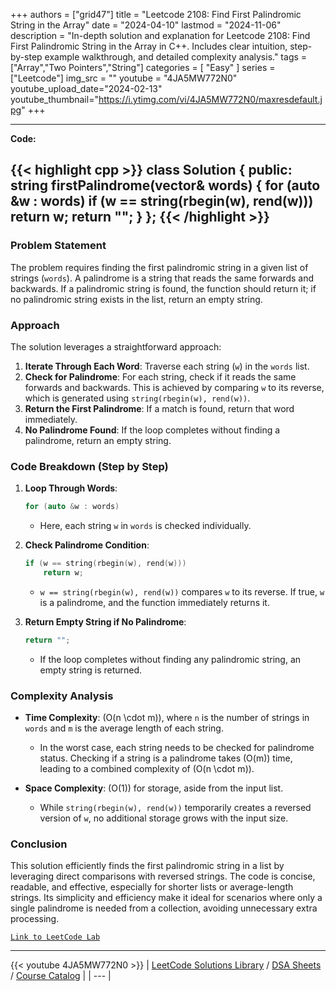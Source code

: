 
+++
authors = ["grid47"]
title = "Leetcode 2108: Find First Palindromic String in the Array"
date = "2024-04-10"
lastmod = "2024-11-06"
description = "In-depth solution and explanation for Leetcode 2108: Find First Palindromic String in the Array in C++. Includes clear intuition, step-by-step example walkthrough, and detailed complexity analysis."
tags = ["Array","Two Pointers","String"]
categories = [
    "Easy"
]
series = ["Leetcode"]
img_src = ""
youtube = "4JA5MW772N0"
youtube_upload_date="2024-02-13"
youtube_thumbnail="https://i.ytimg.com/vi/4JA5MW772N0/maxresdefault.jpg"
+++



---
**Code:**

{{< highlight cpp >}}
class Solution {
public:
    string firstPalindrome(vector<string>& words) {
        for (auto &w : words)
            if (w == string(rbegin(w), rend(w)))
                return w;
        return "";
    }
};
{{< /highlight >}}
---

### Problem Statement

The problem requires finding the first palindromic string in a given list of strings (`words`). A palindrome is a string that reads the same forwards and backwards. If a palindromic string is found, the function should return it; if no palindromic string exists in the list, return an empty string.

### Approach

The solution leverages a straightforward approach:

1. **Iterate Through Each Word**: Traverse each string (`w`) in the `words` list.
2. **Check for Palindrome**: For each string, check if it reads the same forwards and backwards. This is achieved by comparing `w` to its reverse, which is generated using `string(rbegin(w), rend(w))`.
3. **Return the First Palindrome**: If a match is found, return that word immediately.
4. **No Palindrome Found**: If the loop completes without finding a palindrome, return an empty string.

### Code Breakdown (Step by Step)

1. **Loop Through Words**:
   ```cpp
   for (auto &w : words)
   ```
   - Here, each string `w` in `words` is checked individually.

2. **Check Palindrome Condition**:
   ```cpp
   if (w == string(rbegin(w), rend(w)))
       return w;
   ```
   - `w == string(rbegin(w), rend(w))` compares `w` to its reverse. If true, `w` is a palindrome, and the function immediately returns it.

3. **Return Empty String if No Palindrome**:
   ```cpp
   return "";
   ```
   - If the loop completes without finding any palindromic string, an empty string is returned.

### Complexity Analysis

- **Time Complexity**: \(O(n \cdot m)\), where `n` is the number of strings in `words` and `m` is the average length of each string.
  - In the worst case, each string needs to be checked for palindrome status. Checking if a string is a palindrome takes \(O(m)\) time, leading to a combined complexity of \(O(n \cdot m)\).
  
- **Space Complexity**: \(O(1)\) for storage, aside from the input list.
  - While `string(rbegin(w), rend(w))` temporarily creates a reversed version of `w`, no additional storage grows with the input size.

### Conclusion

This solution efficiently finds the first palindromic string in a list by leveraging direct comparisons with reversed strings. The code is concise, readable, and effective, especially for shorter lists or average-length strings. Its simplicity and efficiency make it ideal for scenarios where only a single palindrome is needed from a collection, avoiding unnecessary extra processing.

[`Link to LeetCode Lab`](https://leetcode.com/problems/find-first-palindromic-string-in-the-array/description/)

---
{{< youtube 4JA5MW772N0 >}}
| [LeetCode Solutions Library](https://grid47.xyz/leetcode/) / [DSA Sheets](https://grid47.xyz/sheets/) / [Course Catalog](https://grid47.xyz/courses/) |
| --- |
